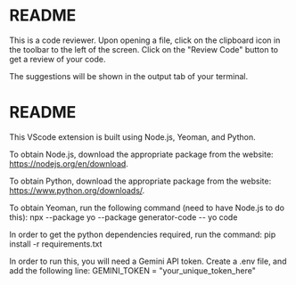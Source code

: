 # README

This is a code reviewer. Upon opening a file, click on the clipboard icon in the toolbar to the left of the screen. Click on the "Review Code" button to get a review of your code. 

The suggestions will be shown in the output tab of your terminal. 

# README

This VScode extension is built using Node.js, Yeoman, and Python. 

To obtain Node.js, download the appropriate package from the website: https://nodejs.org/en/download.

To obtain Python, download the appropriate package from the website: https://www.python.org/downloads/.

To obtain Yeoman, run the following command (need to have Node.js to do this): npx --package yo --package generator-code -- yo code

In order to get the python dependencies required, run the command: pip install -r requirements.txt

In order to run this, you will need a Gemini API token. Create a .env file, and add the following line: 
GEMINI_TOKEN = "your_unique_token_here"